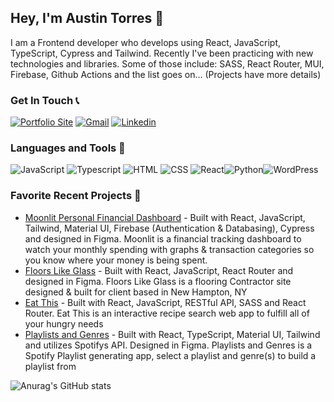 ## Hey, I'm Austin Torres 👋
I am a Frontend developer who develops using React, JavaScript, TypeScript, Cypress and Tailwind.
Recently I've been practicing with new technologies and libraries. Some of those include: SASS, React Router, MUI, Firebase, Github Actions and the list goes on... (Projects have more details) 

### Get In Touch 📞
<a href="https://austintorres578.github.io/Web-dev-portfolio/"><img alt="Portfolio Site" src="https://img.shields.io/badge/website-000000?style=for-the-badge&logo=About.me&logoColor=white"/></a>
<a href="mailto:austintorres578@gmail.com"><img alt="Gmail" src="https://img.shields.io/badge/Gmail-D14836?style=for-the-badge&logo=gmail&logoColor=white"/></a>
<a href="https://www.linkedin.com/in/austin-torres-55696420a/"><img alt="Linkedin" src="https://img.shields.io/badge/LinkedIn-0077B5?style=for-the-badge&logo=linkedin&logoColor=white"/></a>

### Languages and Tools 🔧
<img alt="JavaScript" src="https://img.shields.io/badge/JavaScript-323330?style=for-the-badge&logo=javascript&logoColor=F7DF1E"/> <img alt="Typescript" src="https://img.shields.io/badge/typescript-%23007ACC.svg?style=for-the-badge&logo=typescript&logoColor=white"/> <img alt="HTML" src="https://img.shields.io/badge/HTML5-E34F26?style=for-the-badge&logo=html5&logoColor=white"/> <img alt="CSS" src="https://img.shields.io/badge/CSS3-1572B6?style=for-the-badge&logo=css3&logoColor=white"/> <img alt="React" src="https://img.shields.io/badge/React-20232A?style=for-the-badge&logo=react&logoColor=61DAFB"/><img alt="Python" src="https://img.shields.io/badge/Python-3776AB?style=for-the-badge&logo=python&logoColor=white" /><img alt="WordPress" src="https://img.shields.io/badge/WordPress-21759B?style=for-the-badge&logo=wordpress&logoColor=white"/>


### Favorite Recent Projects 🚧
- [Moonlit Personal Financial Dashboard](https://github.com/WAbby404/financial-dashboard) - Built with React, JavaScript, Tailwind, Material UI, Firebase (Authentication & Databasing), Cypress and designed in Figma. Moonlit is a financial tracking dashboard to watch your monthly spending with graphs & transaction categories so you know where your money is being spent.
- [Floors Like Glass](https://github.com/WAbby404/floors-like-glass) - Built with React, JavaScript, React Router and designed in Figma. Floors Like Glass is a flooring Contractor site designed & built for client based in New Hampton, NY
- [Eat This](https://github.com/WAbby404/eat-this) - Built with React, JavaScript, RESTful API, SASS and React Router. Eat This is an interactive recipe search web app to fulfill all of your hungry needs
- [Playlists and Genres](https://github.com/WAbby404/ts-spotify) - Built with React, TypeScript, Material UI, Tailwind and utilizes Spotifys API. Designed in Figma. Playlists and Genres is a Spotify Playlist generating app, select a playlist and genre(s) to build a playlist from



![Anurag's GitHub stats](https://github-readme-stats.vercel.app/api?username=austintorres578&show_icons=true&theme=nightowl)
